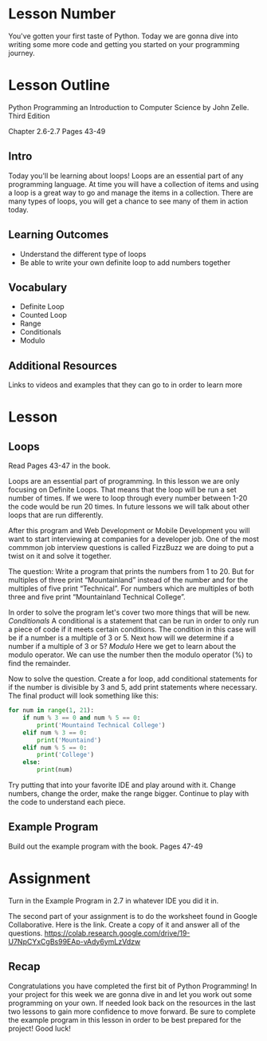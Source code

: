 # Lesson Number

You've gotten your first taste of Python. Today we are gonna dive into writing some more code and getting you started on your programming journey.

# Lesson Outline #

Python Programming an Introduction to Computer Science by John Zelle. Third Edition

Chapter 2.6-2.7 Pages 43-49

## Intro ##

Today you'll be learning about loops! Loops are an essential part of any programming language. At time you will have a collection of items and using a loop is a great way to go and manage the items in a collection. There are many types of loops, you will get a chance to see many of them in action today.

## Learning Outcomes ##

- Understand the different type of loops 
- Be able to write your own definite loop to add numbers together

## Vocabulary ##

- Definite Loop
- Counted Loop
- Range
- Conditionals
- Modulo


## Additional Resources ##

Links to videos and examples that they can go to in order to learn more

# Lesson #

## Loops ##

Read Pages 43-47 in the book.

Loops are an essential part of programming. In this lesson we are only focusing on Definite Loops. That means that the loop will be run a set number of times. If we were to loop through every number between 1-20 the code would be run 20 times. In future lessons we will talk about other loops that are run differently.

After this program and Web Development or Mobile Development you will want to start interviewing at companies for a developer job. One of the most commmon job interview questions is called FizzBuzz we are doing to put a twist on it and solve it together.

The question: Write a program that prints the numbers from 1 to 20. But for multiples of three print “Mountainland” instead of the number and for the multiples of five print “Technical”. For numbers which are multiples of both three and five print “Mountainland Technical College”.

In order to solve the program let's cover two more things that will be new. *Conditionals* A conditional is a statement that can be run in order to only run a piece of code if it meets certain conditions. The condition in this case will be if a number is a multiple of 3 or 5.
Next how will we determine if a number if a multiple of 3 or 5? *Modulo* Here we get to learn about the modulo operator. We can use the number then the modulo operator (%) to find the remainder. 

Now to solve the question. Create a for loop, add conditional statements for if the number is divisible by 3 and 5, add print statements where necessary. The final product will look something like this:
```python
for num in range(1, 21):
    if num % 3 == 0 and num % 5 == 0:
        print('Mountaind Technical College')
    elif num % 3 == 0:
        print('Mountaind')
    elif num % 5 == 0:
        print('College')
    else:
        print(num)
```

Try putting that into your favorite IDE and play around with it. Change numbers, change the order, make the range bigger. Continue to play with the code to understand each piece. 

## Example Program ##

Build out the example program with the book. Pages 47-49

# Assignment #

Turn in the Example Program in 2.7 in whatever IDE you did it in.

The second part of your assignment is to do the worksheet found in Google Collaborative. Here is the link. Create a copy of it and answer all of the questions. https://colab.research.google.com/drive/19-U7NpCYxCgBs99EAp-vAdy6ymLzVdzw

## Recap ##

Congratulations you have completed the first bit of Python Programming! In your project for this week we are gonna dive in and let you work out some programming on your own. If needed look back on the resources in the last two lessons to gain more confidence to move forward. Be sure to complete the example program in this lesson in order to be best prepared for the project! Good luck!
